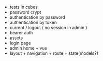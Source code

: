 - tests in cubes
- password crypt
- authentication by password
- authentication by token
- current / logout ( no session in admin )
- bearer auth
- assets
- login page
- admin home + vue
- layout + navigation + route + state(models?)